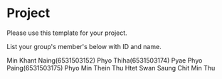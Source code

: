 Project
=============
Please use this template for your project.

List your group's member's below with ID and name.

Min Khant Naing(6531503152)
Phyo Thiha(6531503174)
Pyae Phyo Paing(6531503175)
Phyo Min Thein
Thu Htet Swan Saung
Chit Min Thu

